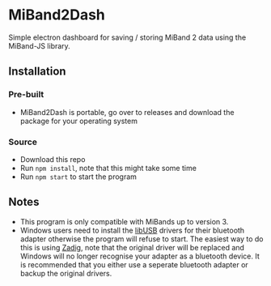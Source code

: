 # MiBand2Dash

Simple electron dashboard for saving / storing MiBand 2 data using the MiBand-JS library. 

## Installation

### Pre-built

* MiBand2Dash is portable, go over to releases and download the package for your operating system

### Source

* Download this repo
* Run `npm install`, note that this might take some time
* Run `npm start` to start the program

## Notes

* This program is only compatible with MiBands up to version 3. 
* Windows users need to install the [libUSB](https://libusb.info/) drivers for their bluetooth adapter otherwise the program will refuse to start. The easiest way to do this is using [Zadig](https://zadig.akeo.ie/), note that the original driver will be replaced and Windows will no longer recognise your adapter as a bluetooth device. It is recommended that you either use a seperate bluetooth adapter or backup the original drivers. 

